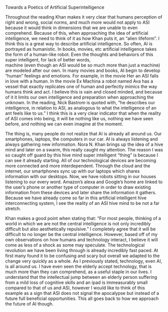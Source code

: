 Towards a Poetics of Artificial Superintelligence

Throughout the reading Khan makes it very clear that humans perception of right and wrong, social norms, and much more would 
not apply to ASI because it would think in dimensions that we are unable to even comprehend. Because of this, when approaching
the idea of artificial  intelligence, we need to think of it as how Khan puts it, an “alien lifeform”. I think this is a great
way to describe artificial intelligence. So often, AI is portrayed as humanistic. In books, movies, etc artificial intelligence
takes the form of a human-like robot. Even the thoughts and behaviors of this super intelligent, for lack of better words,  
machine (even though an ASI would be so much more than just a machine) are modeled after our own. In many movies and books, AI
begin to develop “human” feelings and emotions. For example, in the movie Her an ASI falls in love with a human. In the movie 
Ex Machina a robot named Ava has a vessel that exactly replicates one of  human and perfectly mimics the way humans think and 
act. I believe this is vain and closed minded, and because of it it limits our own intelligence and preparation when 
approaching the unknown. In the reading, Nick Bastrom is quoted with, “he describes our intelligence, in relation to ASI, as 
analogous to what the intelligence of an ant feels like to us.” I think this is a very clear indicator that when the reality 
of ASI comes into being, it will be nothing like us, nothing  we have seen before,  and nothing we can even imagine at the
moment.

The thing is, many people do not realize that AI is already all around us. Our smartphones, laptops, the computers in our car. 
AI is always listening and always gathering new information. Nora N. Khan brings up the idea of a hive mind and later on a 
swarm, this really caught my attention. The reason I was so caught off guard by this hive mind super intelligent “thing” is 
because I can see it already starting. All of our technological devices are becoming more connected and more interdependent. 
Through the cloud and the internet, our smartphones sync up with our laptops which shares information with our desktops. Now,
we have robots sitting in our houses listening to our every word. Amazon’s alexa and Google’s home are linked  to the user’s 
phone or another type of computer in order to draw existing information from these devices and later share the information it 
gathers. Because we have already come so far in this artificial intelligent hive interconnecting system, I see the reality of 
an ASI hive mind to be not a far stretch. 

Khan makes a good point when stating that: “For most people, thinking of a world in which we are not the central intelligence 
is not only incredibly difficult but also aesthetically repulsive.” I completely agree that it will be difficult to no longer 
be the central intelligence. However, based off of my own observations on how humans and technology interact, I believe it 
will come as less of a shock as some may speculate. The technological revolution we have been living through is already 
incredibly fast paced. At first many found it to be confusing and scary but overall we adapted to the change very  quickly as 
a whole. As I previously stated, technology, even AI, is all around us. I have even seen the elderly accept technology, that 
is much more than they can comprehend, as a useful staple in our lives. I understand that the intellectual jump between an
elderly person suffering from a mild loss of cognitive skills and an ipad is immeasurably  small compared to that of us and
ASI, however I would like to think of this example as a sign that ASI does not signal the apocalypse but instead of a future 
full beneficial opportunities. This all goes back to how we approach the future of AI though.
